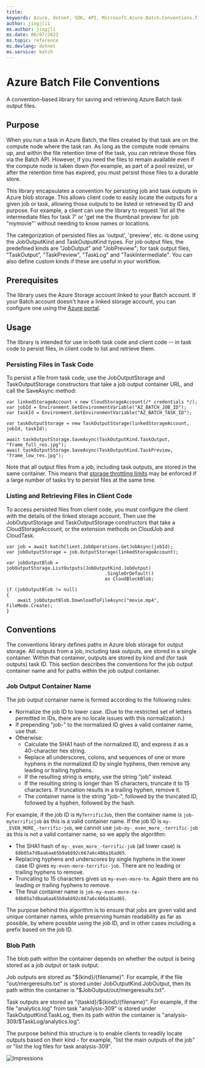 ```yaml
---
title: 
keywords: Azure, dotnet, SDK, API, Microsoft.Azure.Batch.Conventions.Files, batch
author: jingjlii
ms.author: jingjli
ms.date: 06/07/2023
ms.topic: reference
ms.devlang: dotnet
ms.service: batch
---
```

# Azure Batch File Conventions

A convention-based library for saving and retrieving Azure Batch task output files.

## Purpose

When you run a task in Azure Batch, the files created by that task are on the
compute node where the task ran.  As long as the compute node remains up, and within
the file retention time of the task, you can retrieve those files via the Batch API.
However, if you need the files to remain available even if the compute node is taken
down (for example, as part of a pool resize), or after the retention time has expired,
you must persist those files to a durable store.

This library encapsulates a convention for persisting job and task outputs in Azure blob
storage.  This allows client code to easily locate the outputs for a given job or
task, allowing those outputs to be listed or retrieved by ID and purpose.  For example,
a client can use the library to request 'list all the intermediate files for task 7'
or 'get me the thumbnail preview for job "mymovie"' without needing to know names or locations.

The categorization of persisted files as 'output', 'preview', etc. is done using the
JobOutputKind and TaskOutputKind types.  For job output files, the predefined kinds
are "JobOutput" and "JobPreview"; for task output files, "TaskOutput", "TaskPreview",
"TaskLog" and "TaskIntermediate".  You can also define custom kinds if these
are useful in your workflow.

## Prerequisites

The library uses the Azure Storage account linked to your Batch account.  If your Batch account
doesn't have a linked storage account, you can configure one using the [Azure portal](https://portal.azure.com).

## Usage

The library is intended for use in both task code and client code -- in task code to
persist files, in client code to list and retrieve them.

### Persisting Files in Task Code

To persist a file from task code, use the JobOutputStorage and TaskOutputStorage
constructors that take a job output container URL, and call the SaveAsync method:

    var linkedStorageAccount = new CloudStorageAccount(/* credentials */);
    var jobId = Environment.GetEnvironmentVariable("AZ_BATCH_JOB_ID");
    var taskId = Environment.GetEnvironmentVariable("AZ_BATCH_TASK_ID");
    
    var taskOutputStorage = new TaskOutputStorage(linkedStorageAccount, jobId, taskId);
    
    await taskOutputStorage.SaveAsync(TaskOutputKind.TaskOutput, "frame_full_res.jpg");
    await taskOutputStorage.SaveAsync(TaskOutputKind.TaskPreview, "frame_low_res.jpg");
    
Note that all output files from a job, including task outputs, are stored in the same container. This means that
[storage throttling limits](https://azure.microsoft.com/documentation/articles/storage-performance-checklist/#blobs)
may be enforced if a large number of tasks try to persist files at the same time. 

### Listing and Retrieving Files in Client Code

To access persisted files from client code, you must configure the client with
the details of the linked storage account.  Then use the JobOutputStorage and
TaskOutputStorage constructors that take a CloudStorageAccount, or the extension
methods on CloudJob and CloudTask.

    var job = await batchClient.JobOperations.GetJobAsync(jobId);
    var jobOutputStorage = job.OutputStorage(linkedStorageAccount);

    var jobOutputBlob = jobOutputStorage.ListOutputs(JobOutputKind.JobOutput)
                                        .SingleOrDefault()
                                        as CloudBlockBlob;

    if (jobOutputBlob != null)
    {
        await jobOutputBlob.DownloadToFileAsync("movie.mp4", FileMode.Create);
    }

## Conventions

The conventions library defines paths in Azure blob storage for output storage.
All outputs from a job, including task outputs, are stored in a single container.
Within that container, outputs are stored by kind and (for task outputs) task ID.
This section describes the conventions for the job output container name and for
paths within the job output container.

### Job Output Container Name

The job output container name is formed according to the following rules:

* Normalize the job ID to lower case. (Due to the restricted set of letters
  permitted in IDs, there are no locale issues with this normalization.)
* If prepending "job-" to the normalized ID gives a valid container name,
  use that.
* Otherwise:
  * Calculate the SHA1 hash of the normalized ID, and express it
    as a 40-character hex string.
  * Replace all underscores, colons, and sequences of one or more hyphens in 
    the normalized ID by single hyphens, then remove any leading or trailing
    hyphens.
  * If the resulting string is empty, use the string "job" instead.
  * If the resulting string is longer than 15 characters, truncate it
    to 15 characters. If truncation results in a trailing hyphen, remove
	it.
  * The container name is the string "job-", followed by the truncated
    ID, followed by a hyphen, followed by the hash.

For example, if the job ID is `MyTerrificJob`, then the container name is
`job-myterrificjob` as this is a valid container name. If the job ID is
`my-_EVEN_MORE_-terrific-job`, we cannot use `job-my-_even_more_-terrific-job`
as this is not a valid container name, so we apply the algorithm:

* The SHA1 hash of `my-_even_more_-terrific-job` (all lower case) is
  `68b05a7d8aa6aa65b9a6892c667a6c406a16ad65`.
* Replacing hyphens and underscores by single hyphens in the lower case
  ID gives `my-even-more-terrific-job`. There are no leading or trailing
  hyphens to remove.
* Truncating to 15 characters gives us `my-even-more-te`. Again there are
  no leading or trailing hyphens to remove.
* The final container name is `job-my-even-more-te-68b05a7d8aa6aa65b9a6892c667a6c406a16ad65`.

The purpose behind this algorithm is to ensure that jobs are given valid and
unique container names, while preserving human readability as far as possible,
by where possible using the job ID, and in other cases including a prefix
based on the job ID.

### Blob Path

The blob path within the container depends on whether the output is being stored
as a job output or task output.

Job outputs are stored as "${kind}/{filename}".  For example, if the file
"out/mergeresults.txt" is stored under JobOutputKind.JobOutput, then its path
within the container is "$JobOutput/out/mergeresults.txt".

Task outputs are stored as "{taskid}/${kind}/{filename}".  For example, if
the file "analytics.log" from task "analysis-309" is stored under TaskOutputKind.TaskLog,
then its path within the container is "analysis-309/$TaskLog/analytics.log".

The purpose behind this structure is to enable clients to readily locate
outputs based on their kind - for example, "list the main outputs of the job"
or "list the log files for task analysis-309".


![Impressions](https://azure-sdk-impressions.azurewebsites.net/api/impressions/azure-sdk-for-net%2Fsdk%2Fbatch%2FMicrosoft.Azure.Batch.Conventions.Files%2FREADME.png)


